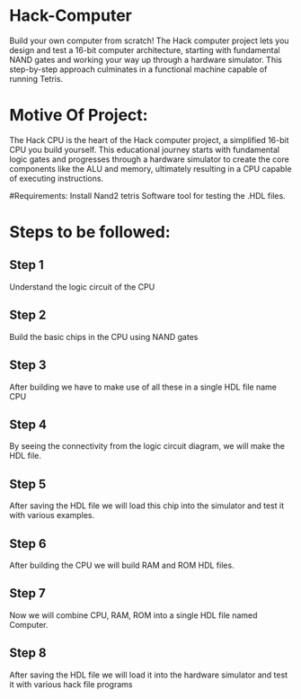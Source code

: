 # Hack-Computer
 Build your own computer from scratch! The Hack computer project lets you design and test a 16-bit computer architecture,  starting with fundamental NAND gates and working your way up through a hardware simulator.  This step-by-step approach culminates in a functional machine capable of running Tetris.

# Motive Of Project:
The Hack CPU is the heart of the Hack computer project, a simplified 16-bit CPU you build yourself.  This educational journey starts with fundamental logic gates and progresses through a hardware simulator to create the core components like the ALU and memory, ultimately resulting in a CPU capable of executing instructions.

#Requirements:
Install Nand2 tetris Software tool for testing the .HDL files.

# Steps to be followed:
## Step 1
Understand the logic circuit of the CPU
## Step 2
Build the basic chips in the CPU using NAND gates
## Step 3
After building we have to make use of all these in a single HDL file name CPU
## Step 4
By seeing the connectivity from the logic circuit diagram, we will make the HDL file.
## Step 5
After saving the HDL file we will load this chip into the simulator and test it with various examples.
## Step 6
After building the CPU we will build RAM and ROM HDL files.
## Step 7
Now we will combine CPU, RAM, ROM into a single HDL file named Computer.
## Step 8
After saving the HDL file we will load it into the hardware simulator and test it with various hack file programs

